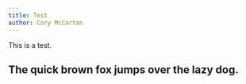 ```yaml
---
title: Test
author: Cory McCartan
---
```

This is a test.

## The quick brown fox jumps over the lazy dog.